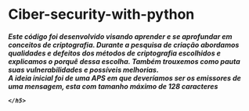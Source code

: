 # Ciber-security-with-python
<html>
  <body>
    <h5> Este código foi desenvolvido visando aprender e se aprofundar em conceitos de criptografia. Durante a pesquisa de criação abordamos qualidades e defeitos dos métodos de criptografia escolhidos e explicamos o porquê dessa escolha. Também trouxemos como pauta suas vulnerabilidades e possíveis melhorias.<br>
      A ideia inicial foi de uma APS em que deveríamos ser os emissores de uma mensagem,  esta com tamanho máximo de 128 caracteres

    </h5> 
  </body>
</html>
